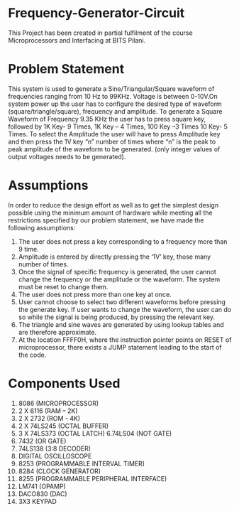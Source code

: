 # Frequency-Generator-Circuit
This Project has been created in partial fulfilment of the course Microprocessors and Interfacing at BITS Pilani.
# Problem Statement
This system is used to generate a Sine/Triangular/Square waveform of frequencies ranging from 10 Hz to 99KHz. Voltage is between 0-10V.On system power up the user has to configure the desired type of waveform (square/triangle/square), frequency and amplitude. To generate a Square Waveform
of Frequency 9.35 KHz the user has to press square key, followed by 1K Key- 9 Times, 1K Key – 4 Times, 100 Key –3 Times 10 Key- 5 Times. To select the Amplitude the user will have to press Amplitude key and then press the 1V key “n” number of times where “n” is the peak to peak amplitude of the waveform to be generated. (only integer values of output voltages needs to be generated).
# Assumptions
In order to reduce the design effort as well as to get the simplest design possible using the minimum amount of hardware while meeting all the restrictions specified by our problem statement, we have made the following assumptions:
1. The user does not press a key corresponding to a frequency more than 9 time.
2. Amplitude is entered by directly pressing the ‘1V’ key, those many number of times.
3. Once the signal of specific frequency is generated, the user cannot change the frequency or the amplitude or the waveform. The system must be reset to change them.
4. The user does not press more than one key at once.
5. User cannot choose to select two different waveforms before pressing the generate key. If user wants to change the waveform, the user can do so while the signal is being produced, by pressing the relevant key.
6. The triangle and sine waves are generated by using lookup tables and are therefore approximate.
7. At the location FFFF0H, where the instruction pointer points on RESET of microprocessor, there exists a JUMP statement leading to the start of the code.
# Components Used
1. 8086 (MICROPROCESSOR)
2. 2 X 6116 (RAM – 2K)
3. 2 X 2732 (ROM - 4K)
4. 2 X 74LS245 (OCTAL BUFFER)
5. 3 X 74LS373 (OCTAL LATCH)
6.74LS04 (NOT GATE)
7. 7432 (OR GATE)
8. 74LS138 (3:8 DECODER)
9. DIGITAL OSCILLOSCOPE
10. 8253 (PROGRAMMABLE INTERVAL TIMER)
11. 8284 (CLOCK GENERATOR)
12. 8255 (PROGRAMMABLE PERIPHERAL INTERFACE)
13. LM741 (OPAMP)
14. DACO830 (DAC)
15. 3X3 KEYPAD




